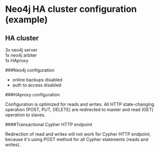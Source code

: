 Neo4j HA cluster configuration (example)
====================

HA cluster
---------------------

3x neo4j server  
1x neo4j arbiter  
1x HAproxy  

###Neo4j configuration
- online backups disabled
- auth to access disabled

###HAproxy configuration

Configuration is optimized for reads and writes. All HTTP state-changing operation (POST, PUT, DELETE) are redirected to master and read (GET) operation to slaves.

####Transactional Cypher HTTP endpoint

Redirection of read and writes will not work for Cypher HTTP endpoint, because it's using POST method for all Cypher statements (reads and writes).
